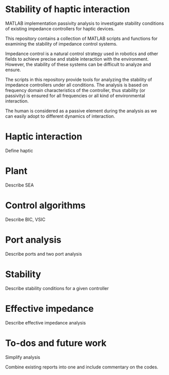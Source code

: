 # Stability of haptic interaction
 MATLAB implementation passivity analysis to investigate stability conditions of existing impedance controllers for haptic devices.
 
 This repository contains a collection of MATLAB scripts and functions for examining the stability of impedance control systems. 



Impedance control is a natural control strategy used in robotics and other fields to achieve precise and stable interaction with the environment. However, the stability of these systems can be difficult to analyze and ensure.



The scripts in this repository provide tools for analyzing the stability of impedance controllers under all conditions. The analysis is based on frequency domain characteristics of the controller, thus stability (or passivity) is ensured for all frequencies or all kind of environmental interaction. 



The human is considered as a passive element during the analysis as we can easily adopt to different dynamics of interaction.

# Haptic interaction

Define haptic

# Plant

Describe SEA



# Control algorithms

Describe BIC, VSIC



# Port analysis

Describe ports and two port analysis



# Stability

Describe stability conditions for a given controller



# Effective impedance

Describe effective impedance analysis



# To-dos and future work

Simplify analysis

Combine existing reports into one and include commentary on the codes.

